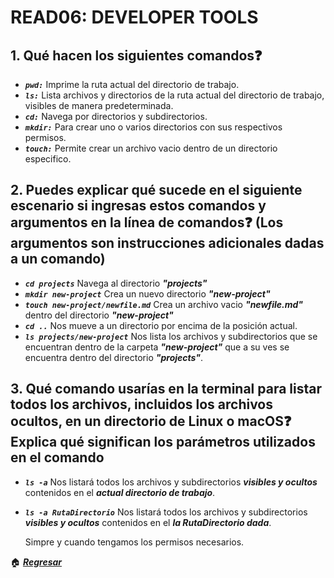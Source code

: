 
# READ06: DEVELOPER TOOLS

## 1. Qué hacen los siguientes comandos❓

- ***`pwd:`*** Imprime la ruta actual del directorio de trabajo.
- ***`ls:`*** Lista archivos y directorios de la ruta actual del directorio de trabajo, visibles de manera predeterminada.
- ***`cd:`*** Navega por directorios y subdirectorios.
- ***`mkdir:`*** Para crear uno o varios directorios con sus respectivos permisos.
- ***`touch:`*** Permite crear un archivo vacio dentro de un directorio especifico.

## 2. Puedes explicar qué sucede en el siguiente escenario si ingresas estos comandos y argumentos en la línea de comandos❓ (Los argumentos son instrucciones adicionales dadas a un comando)

- ***`cd projects`*** Navega al directorio ***"projects"***
- ***`mkdir new-project`*** Crea un nuevo directorio ***"new-project"***
- ***`touch new-project/newfile.md`*** Crea un archivo vacio ***"newfile.md"*** dentro del directorio ***"new-project"***
- ***`cd ..`*** Nos mueve a un directorio por encima de la posición actual.
- ***`ls projects/new-project`*** Nos lista los archivos y subdirectorios que se encuentran dentro de la carpeta ***"new-project"*** que a su ves se encuentra dentro del directorio ***"projects"***.

## 3. Qué comando usarías en la terminal para listar todos los archivos, incluidos los archivos ocultos, en un directorio de Linux o macOS❓ Explica qué significan los parámetros utilizados en el comando

- ***`ls -a`*** Nos listará todos los archivos y subdirectorios ***visibles y ocultos*** contenidos en el ***actual directorio de trabajo***.
- ***`ls -a RutaDirectorio`*** Nos listará todos los archivos y subdirectorios ***visibles y ocultos*** contenidos en el ***la RutaDirectorio dada***.

  Simpre y cuando tengamos los permisos necesarios.

🏠 [***Regresar***](../README.md)
